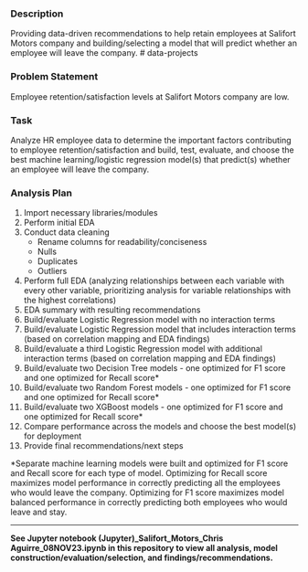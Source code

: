 ### Description 

Providing data-driven recommendations to help retain employees at Salifort Motors company and building/selecting a model that 
will predict whether an employee will leave the company. # data-projects

### Problem Statement 

Employee retention/satisfaction levels at Salifort Motors company are low.

### Task 

Analyze HR employee data to determine the important factors contributing to employee retention/satisfaction and build,
test, evaluate, and choose the best machine learning/logistic regression model(s) that predict(s) whether an employee will leave
the company.

### Analysis Plan

1. Import necessary libraries/modules
2. Perform initial EDA
3. Conduct data cleaning
   - Rename columns for readability/conciseness
   - Nulls
   - Duplicates
   - Outliers
4. Perform full EDA (analyzing relationships between each variable with every other variable, prioritizing analysis for variable
   relationships with the highest correlations)
5. EDA summary with resulting recommendations
6. Build/evaluate Logistic Regression model with no interaction terms
7. Build/evaluate Logistic Regression model that includes interaction terms (based on correlation mapping and EDA findings)
8. Build/evaluate a third Logistic Regression model with additional interaction terms (based on correlation mapping and EDA findings)
9. Build/evaluate two Decision Tree models - one optimized for F1 score and one optimized for Recall score*
10. Build/evaluate two Random Forest models - one optimized for F1 score and one optimized for Recall score*
11. Build/evaluate two XGBoost models - one optimized for F1 score and one optimized for Recall score*
12. Compare performance across the models and choose the best model(s) for deployment
13. Provide final recommendations/next steps

*Separate machine learning models were built and optimized for F1 score and Recall score for each type of model. Optimizing for Recall
score maximizes model performance in correctly predicting all the employees who would leave the company. Optimizing for F1 score maximizes model
balanced performance in correctly predicting both employees who would leave and stay.

---

**See Jupyter notebook (Jupyter)_Salifort_Motors_Chris Aguirre_08NOV23.ipynb in this repository to view all analysis, model construction/evaluation/selection, and 
findings/recommendations.**
